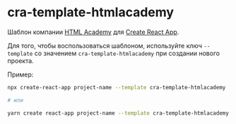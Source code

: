 # cra-template-htmlacademy

Шаблон компании [HTML Academy](https://htmlacademy.ru/) для [Create React App](https://github.com/facebook/create-react-app).

Для того, чтобы воспользоваться шаблоном, используйте ключ `--template` со значением `cra-template-htmlacademy` при создании нового проекта.

Пример:

```sh
npx create-react-app project-name --template cra-template-htmlacademy

# или

yarn create react-app project-name --template cra-template-htmlacademy
```